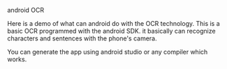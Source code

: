 android OCR

Here is a demo of what can android do with the OCR technology.
This is a basic OCR programmed with the android SDK. it basically can recognize characters and sentences with the phone's camera.

You can generate the app using android studio or any compiler which works.
